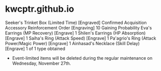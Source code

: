 # kwcptr.github.io


Seeker's Trinket Box (Limited Time) [Engraved]
Confirmed Acquisition
Accessory Reinforcement Order [Engraving] 10
Gaining Probability
Eva's Earrings (MP Recovery) [Engrave] 1
Shilen's Earrings (HP Absorption) [Engrave] 1
Saiha's Ring (Attack Speed) [Engrave] 1
Pa'agrio's Ring (Attack Power/Magic Power) [Engrave] 1
Ainhasad's Necklace (Skill Delay) [Engrave]
1 of 1 type obtained
- Event-limited items will be deleted during the regular maintenance on Wednesday, November 27th.
